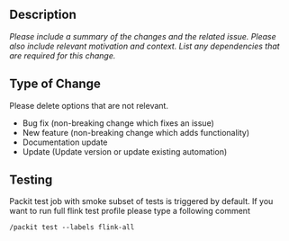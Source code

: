 ## Description

_Please include a summary of the changes and the related issue. Please also include relevant motivation and context. List any dependencies that are required for this change._


## Type of Change

Please delete options that are not relevant.

* Bug fix (non-breaking change which fixes an issue)
* New feature (non-breaking change which adds functionality)
* Documentation update
* Update (Update version or update existing automation)

## Testing
Packit test job with smoke subset of tests is triggered by default.
If you want to run full flink test profile please type a following comment
```
/packit test --labels flink-all
```
